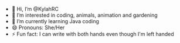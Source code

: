- 👋 Hi, I’m @KylahRC
- 👀 I’m interested in coding, animals, animation and gardening
- 🌱 I’m currently learning Java coding
- 😄 Pronouns: She/Her
- ⚡ Fun fact: I can write with both hands even though I'm left handed

<!---
KylahRC/KylahRC is a ✨ special ✨ repository because its `README.md` (this file) appears on your GitHub profile.
You can click the Preview link to take a look at your changes.
--->
